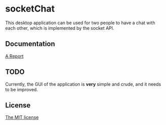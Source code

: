 # socketChat
This desktop application can be used for two people to have a chat with each other, which is implemented by the socket API.

## Documentation
[A Report](http://github.com/SiuTo/socketChat/blob/master/doc/doc.pdf)

## TODO
Currently, the GUI of the application is **very** simple and crude, and it needs to be improved.

## License
[The MIT license](http://github.com/SiuTo/socketChat/blob/master/LICENSE)


